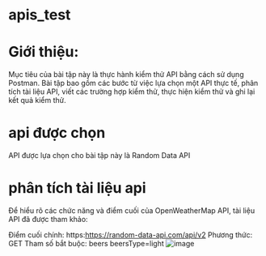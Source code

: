 # apis_test
# Giới thiệu:
Mục tiêu của bài tập này là thực hành kiểm thử API bằng cách sử dụng Postman. Bài tập bao gồm các bước từ việc lựa chọn một API thực tế, phân tích tài liệu API, viết các trường hợp kiểm thử, thực hiện kiểm thử và ghi lại kết quả kiểm thử.
# api được chọn 
API được lựa chọn cho bài tập này là  Random Data API
# phân tích tài liệu api 
Để hiểu rõ các chức năng và điểm cuối của OpenWeatherMap API, tài liệu API đã được tham khảo:

Điểm cuối chính: https:https://random-data-api.com/api/v2
Phương thức: GET
Tham số bắt buộc:
beers
beersType=light
![image](https://github.com/duong-van-ngoc/apis_test/assets/96899294/8a8a2463-6c30-4d5a-bad1-4f92306551ad)
